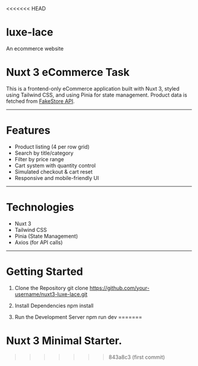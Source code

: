 <<<<<<< HEAD
# luxe-lace
An ecommerce website
#  Nuxt 3 eCommerce Task

This is a frontend-only eCommerce application built with Nuxt 3, styled using Tailwind CSS, and using Pinia for state management. Product data is fetched from [FakeStore API](https://fakestoreapi.com/).

---

#  Features

- Product listing (4 per row grid)
- Search by title/category
- Filter by price range
- Cart system with quantity control
- Simulated checkout & cart reset
- Responsive and mobile-friendly UI

---

# Technologies

- Nuxt 3
- Tailwind CSS
- Pinia (State Management)
- Axios (for API calls)

---

# Getting Started

 1. Clone the Repository
git clone https://github.com/your-username/nuxt3-luxe-lace.git

 2. Install Dependencies
npm install

 3. Run the Development Server
npm run dev
=======
# Nuxt 3 Minimal Starter.
>>>>>>> 843a8c3 (first commit)
